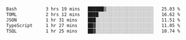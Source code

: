 <!--START_SECTION:waka-->

```txt
Bash           3 hrs 19 mins   ██████▒░░░░░░░░░░░░░░░░░░   25.03 %
TOML           2 hrs 12 mins   ████░░░░░░░░░░░░░░░░░░░░░   16.62 %
JSON           1 hr 31 mins    ███░░░░░░░░░░░░░░░░░░░░░░   11.51 %
TypeScript     1 hr 27 mins    ██▓░░░░░░░░░░░░░░░░░░░░░░   11.05 %
TSQL           1 hr 25 mins    ██▓░░░░░░░░░░░░░░░░░░░░░░   10.74 %
```

<!--END_SECTION:waka-->